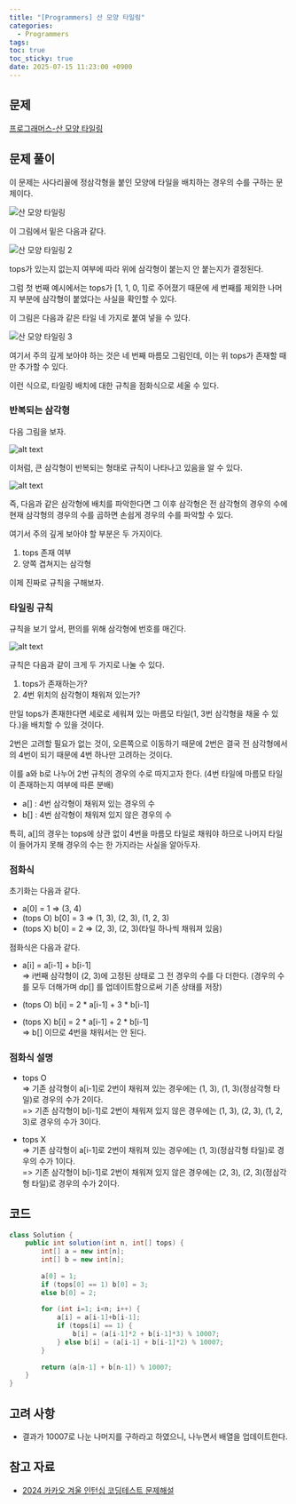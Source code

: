 ```yaml
---
title: "[Programmers] 산 모양 타일링"
categories:
  - Programmers
tags:
toc: true
toc_sticky: true
date: 2025-07-15 11:23:00 +0900
---
```


## 문제
[프로그래머스-산 모양 타일링](https://school.programmers.co.kr/learn/courses/30/lessons/258705)

## 문제 풀이

이 문제는 사다리꼴에 정삼각형을 붙인 모양에 타일을 배치하는 경우의 수를 구하는 문제이다.

![산 모양 타일링](<../../assets/image/Programmers/산 모양 타일링.png>)

이 그림에서 밑은 다음과 같다.


![산 모양 타일링 2](<../../assets/image/Programmers/산 모양 타일링 2.png>)

tops가 있는지 없는지 여부에 따라 위에 삼각형이 붙는지 안 붙는지가 결정된다.

그럼 첫 번째 예시에서는 tops가 [1, 1, 0, 1]로 주어졌기 때문에 세 번째를 제외한 나머지 부분에 삼각형이 붙었다는 사실을 확인할 수 있다.

이 그림은 다음과 같은 타일 네 가지로 붙여 넣을 수 있다.

![산 모양 타일링 3](<../../assets/image/Programmers/산 모양 타일링 3.png>)

여기서 주의 깊게 보아야 하는 것은 네 번째 마름모 그림인데, 이는 위 tops가 존재할 때만 추가할 수 있다.

이런 식으로, 타일링 배치에 대한 규칙을 점화식으로 세울 수 있다.

### 반복되는 삼각형

다음 그림을 보자.

![alt text](<../../assets/image/Programmers/산 모양 타일링 5.png>)

이처럼, 큰 삼각형이 반복되는 형태로 규칙이 나타나고 있음을 알 수 있다.

![alt text](<../../assets/image/Programmers/산 모양 타일링 4.png>)

즉, 다음과 같은 삼각형에 배치를 파악한다면 그 이후 삼각형은 전 삼각형의 경우의 수에 현재 삼각형의 경우의 수를 곱하면 손쉽게 경우의 수를 파악할 수 있다.

여기서 주의 깊게 보아야 할 부분은 두 가지이다.

1. tops 존재 여부
2. 양쪽 겹쳐지는 삼각형

이제 진짜로 규칙을 구해보자.

### 타일링 규칙

규칙을 보기 앞서, 편의를 위해 삼각형에 번호를 매긴다.

![alt text](<../../assets/image/Programmers/산 모양 타일링 6.png>)

규칙은 다음과 같이 크게 두 가지로 나눌 수 있다.

1. tops가 존재하는가?
2. 4번 위치의 삼각형이 채워져 있는가?

만일 tops가 존재한다면 세로로 세워져 있는 마름모 타일(1, 3번 삼각형을 채울 수 있다.)을 배치할 수 있을 것이다.

2번은 고려할 필요가 없는 것이, 오른쪽으로 이동하기 때문에 2번은 결국 전 삼각형에서의 4번이 되기 때문에 4번 하나만 고려하는 것이다.

이를 a와 b로 나누어 2번 규칙의 경우의 수로 따지고자 한다. (4번 타일에 마름모 타일이 존재하는지 여부에 따른 분배)

- a[] : 4번 삼각형이 채워져 있는 경우의 수
- b[] : 4번 삼각형이 채워져 있지 않은 경우의 수

특히, a[]의 경우는 tops에 상관 없이 4번을 마름모 타일로 채워야 하므로 나머지 타일이 들어가지 못해 경우의 수는 한 가지라는 사실을 알아두자.

### 점화식

초기화는 다음과 같다.

- a[0] = 1 => (3, 4)
- (tops O) b[0] = 3 => (1, 3), (2, 3), (1, 2, 3)
- (tops X) b[0] = 2 => (2, 3), (2, 3)(타일 하나씩 채워져 있음)

점화식은 다음과 같다.

- a[i] = a[i-1] + b[i-1]
<br/> => i번째 삼각형이 (2, 3)에 고정된 상태로 그 전 경우의 수를 다 더한다. (경우의 수를 모두 더해가며 dp[] 를 업데이트함으로써 기존 상태를 저장)

- (tops O) b[i] = 2 * a[i-1] + 3 * b[i-1]
- (tops X) b[i] = 2 * a[i-1] + 2 * b[i-1]
<br/> => b[] 이므로 4번을 채워서는 안 된다.

### 점화식 설명

- tops O
<br/> => 기존 삼각형이 a[i-1]로 2번이 채워져 있는 경우에는 (1, 3), (1, 3)(정삼각형 타일)로 경우의 수가 2이다.
<br/> => 기존 삼각형이 b[i-1]로 2번이 채워져 있지 않은 경우에는 (1, 3), (2, 3), (1, 2, 3)로 경우의 수가 3이다.

- tops X
<br/> => 기존 삼각형이 a[i-1]로 2번이 채워져 있는 경우에는 (1, 3)(정삼각형 타일)로 경우의 수가 1이다.
<br/> => 기존 삼각형이 b[i-1]로 2번이 채워져 있지 않은 경우에는 (2, 3), (2, 3)(정삼각형 타일)로 경우의 수가 2이다.


## 코드

```java
class Solution {
    public int solution(int n, int[] tops) {
        int[] a = new int[n];
        int[] b = new int[n];
        
        a[0] = 1;
        if (tops[0] == 1) b[0] = 3;
        else b[0] = 2;
        
        for (int i=1; i<n; i++) {
            a[i] = a[i-1]+b[i-1];
            if (tops[i] == 1) {
                b[i] = (a[i-1]*2 + b[i-1]*3) % 10007;
            } else b[i] = (a[i-1] + b[i-1]*2) % 10007;
        }
        
        return (a[n-1] + b[n-1]) % 10007;
    }
}
```

## 고려 사항
- 결과가 10007로 나눈 나머지를 구하라고 하였으니, 나누면서 배열을 업데이트한다.

## 참고 자료
- [2024 카카오 겨울 인턴십 코딩테스트 문제해설](https://tech.kakao.com/posts/610)